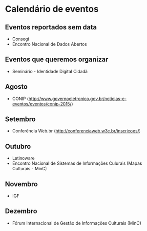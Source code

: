 # Calendário de eventos

## Eventos reportados sem data

* Consegi
* Encontro  Nacional de Dados Abertos

## Eventos que queremos organizar

* Seminário - Identidade Digital Cidadã

## Agosto

* CONIP (http://www.governoeletronico.gov.br/noticias-e-eventos/eventos/conip-2015/)

## Setembro

* Conferência Web.br (http://conferenciaweb.w3c.br/inscricoes/)

## Outubro

* Latinoware
* Encontro Nacional de Sistemas de Informações Culurais (Mapas Culturais - MinC)

## Novembro

* IGF

## Dezembro

* Fórum Internacional de Gestão de Informações Culturais (MinC)
